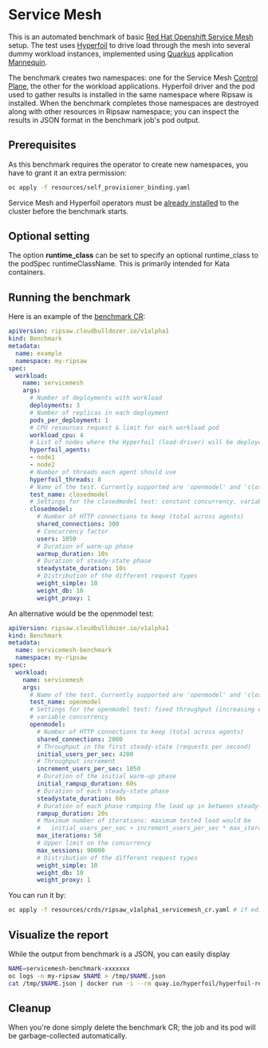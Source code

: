 # Service Mesh

This is an automated benchmark of basic [Red Hat Openshift Service Mesh](https://www.redhat.com/en/about/press-releases/red-hat-launches-openshift-service-mesh-accelerate-adoption-microservices-and-cloud-native-applications) setup. The test uses [Hyperfoil](https://hyperfoil.io) to drive load through the mesh into several dummy workload instances, implemented using [Quarkus](https://quarkus.io/) application [Mannequin](https://github.com/RedHatPerf/mannequin).

The benchmark creates two namespaces: one for the Service Mesh [Control Plane](https://istio.io/docs/ops/deployment/architecture/), the other for the workload applications. Hyperfoil driver and the pod used to gather results is installed in the same namespace where Ripsaw is installed. When the benchmark completes those namespaces are destroyed along with other resources in Ripsaw namespace; you can inspect the results in JSON format in the benchmark job's pod output.

## Prerequisites

As this benchmark requires the operator to create new namespaces, you have to grant it an extra permission:

```bash
oc apply -f resources/self_provisioner_binding.yaml
```

Service Mesh and Hyperfoil operators must be [already installed](https://docs.openshift.com/container-platform/4.4/operators/olm-adding-operators-to-cluster.html) to the cluster before the benchmark starts.

## Optional setting

The option **runtime_class** can be set to specify an optional
runtime_class to the podSpec runtimeClassName.  This is primarily
intended for Kata containers.

## Running the benchmark

Here is an example of the [benchmark CR](../resources/crds/ripsaw_v1alpha1_servicemesh_cr.yaml):

```yaml
apiVersion: ripsaw.cloudbulldozer.io/v1alpha1
kind: Benchmark
metadata:
  name: example
  namespace: my-ripsaw
spec:
  workload:
    name: servicemesh
    args:
      # Number of deployments with workload
      deployments: 3
      # Number of replicas in each deployment
      pods_per_deployment: 1
      # CPU resources request & limit for each workload pod
      workload_cpu: 4
      # List of nodes where the Hyperfoil (load-driver) will be deployed
      hyperfoil_agents:
      - node1
      - node2
      # Number of threads each agent should use
      hyperfoil_threads: 8
      # Name of the test. Currently supported are 'openmodel' and 'closedmodel'
      test_name: closedmodel
      # Settings for the closedmodel test: constant concurrency, variable throughput
      closedmodel:
        # Number of HTTP connections to keep (total across agents)
        shared_connections: 300
        # Concurrency factor
        users: 1050
        # Duration of warm-up phase
        warmup_duration: 10s
        # Duration of steady-state phase
        steadystate_duration: 10s
        # Distribution of the different request types
        weight_simple: 10
        weight_db: 10
        weight_proxy: 1
```

An alternative would be the openmodel test:

```yaml
apiVersion: ripsaw.cloudbulldozer.io/v1alpha1
kind: Benchmark
metadata:
  name: servicemesh-benchmark
  namespace: my-ripsaw
spec:
  workload:
    name: servicemesh
    args:
      # Name of the test. Currently supported are 'openmodel' and 'closedmodel'
      test_name: openmodel
      # Settings for the openmodel test: fixed throughput (increasing each iteration)
      # variable concurrency
      openmodel:
        # Number of HTTP connections to keep (total across agents)
        shared_connections: 2000
        # Throughput in the first steady-state (requests per second)
        initial_users_per_sec: 4200
        # Throughput increment
        increment_users_per_sec: 1050
        # Duration of the initial warm-up phase
        initial_rampup_duration: 60s
        # Duration of each steady-state phase
        steadystate_duration: 60s
        # Duration of each phase ramping the load up in between steady-states
        rampup_duration: 20s
        # Maximum number of iterations: maximum tested load would be
        #   initial_users_per_sec + increment_users_per_sec * max_iterations
        max_iterations: 50
        # Upper limit on the concurrency
        max_sessions: 90000
        # Distribution of the different request types
        weight_simple: 10
        weight_db: 10
        weight_proxy: 1
```


You can run it by:

```bash
oc apply -f resources/crds/ripsaw_v1alpha1_servicemesh_cr.yaml # if edited the original one
```

## Visualize the report

While the output from benchmark is a JSON, you can easily display

```bash
NAME=servicemesh-benchmark-xxxxxxx
oc logs -n my-ripsaw $NAME > /tmp/$NAME.json
cat /tmp/$NAME.json | docker run -i --rm quay.io/hyperfoil/hyperfoil-report /opt/report.sh > /tmp/$NAME.html
```

## Cleanup

When you're done simply delete the benchmark CR; the job and its pod will be garbage-collected automatically.
